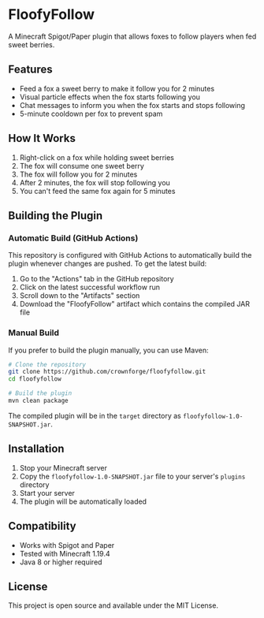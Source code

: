 # FloofyFollow

A Minecraft Spigot/Paper plugin that allows foxes to follow players when fed sweet berries.

## Features

- Feed a fox a sweet berry to make it follow you for 2 minutes
- Visual particle effects when the fox starts following you
- Chat messages to inform you when the fox starts and stops following
- 5-minute cooldown per fox to prevent spam

## How It Works

1. Right-click on a fox while holding sweet berries
2. The fox will consume one sweet berry
3. The fox will follow you for 2 minutes
4. After 2 minutes, the fox will stop following you
5. You can't feed the same fox again for 5 minutes

## Building the Plugin

### Automatic Build (GitHub Actions)

This repository is configured with GitHub Actions to automatically build the plugin whenever changes are pushed. To get the latest build:

1. Go to the "Actions" tab in the GitHub repository
2. Click on the latest successful workflow run
3. Scroll down to the "Artifacts" section
4. Download the "FloofyFollow" artifact which contains the compiled JAR file

### Manual Build

If you prefer to build the plugin manually, you can use Maven:

```bash
# Clone the repository
git clone https://github.com/crownforge/floofyfollow.git
cd floofyfollow

# Build the plugin
mvn clean package
```

The compiled plugin will be in the `target` directory as `floofyfollow-1.0-SNAPSHOT.jar`.

## Installation

1. Stop your Minecraft server
2. Copy the `floofyfollow-1.0-SNAPSHOT.jar` file to your server's `plugins` directory
3. Start your server
4. The plugin will be automatically loaded

## Compatibility

- Works with Spigot and Paper
- Tested with Minecraft 1.19.4
- Java 8 or higher required

## License

This project is open source and available under the MIT License.
